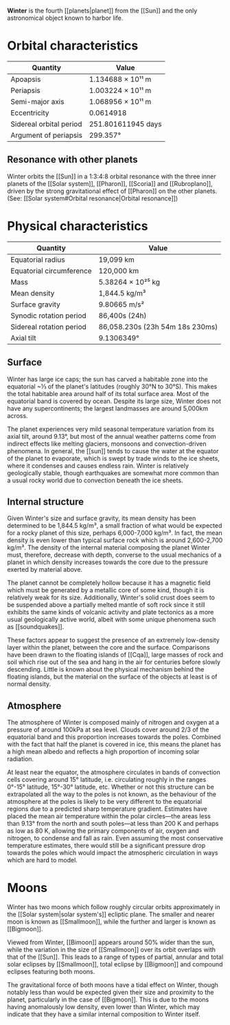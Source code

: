 **Winter** is the fourth [[planets|planet]] from the [[Sun]] and the only astronomical object known to harbor life.
# Orbital characteristics
| Quantity                | Value              |
| ----------------------- | ------------------ |
| Apoapsis                | 1.134688 × 10¹¹ m  |
| Periapsis               | 1.003224 × 10¹¹ m  |
| Semi-major axis         | 1.068956 × 10¹¹ m  |
| Eccentricity            | 0.0614918          |
| Sidereal orbital period | 251.801611945 days |
| Argument of periapsis   | 299.357°           |
## Resonance with other planets
Winter orbits the [[Sun]] in a 1:3:4:8 orbital resonance with the three inner planets of the [[Solar system]], [[Pharon]], [[Scoria]] and [[Rubroplano]], driven by the strong gravitational effect of [[Pharon]] on the other planets.
(See: [[Solar system#Orbital resonance|Orbital resonance]])
# Physical characteristics
| Quantity                 | Value                           |
| ------------------------ | ------------------------------- |
| Equatorial radius        | 19,099 km                       |
| Equatorial circumference | 120,000 km                      |
| Mass                     | 5.38264 × 10²⁵ kg               |
| Mean density             | 1,844.5 kg/m³                   |
| Surface gravity          | 9.80665 m/s²                    |
| Synodic rotation period  | 86,400s (24h)                   |
| Sidereal rotation period | 86,058.230s (23h 54m 18s 230ms) |
| Axial tilt               | 9.1306349°                      |
## Surface
Winter has large ice caps; the sun has carved a habitable zone into the equatorial ~⅓ of the planet's latitudes (roughly 30°N to 30°S). This makes the total habitable area around half of its total surface area. Most of the equatorial band is covered by ocean. Despite its large size, Winter does not have any supercontinents; the largest landmasses are around 5,000km across.

The planet experiences very mild seasonal temperature variation from its axial tilt, around 9.13°, but most of the annual weather patterns come from indirect effects like melting glaciers, monsoons and convection-driven phenomena. In general, the [[sun]] tends to cause the water at the equator of the planet to evaporate, which is swept by trade winds to the ice sheets, where it condenses and causes endless rain. Winter is relatively geologically stable, though earthquakes are somewhat more common than a usual rocky world due to convection beneath the ice sheets.
## Internal structure
Given Winter's size and surface gravity, its mean density has been determined to be 1,844.5 kg/m³, a small fraction of what would be expected for a rocky planet of this size, perhaps 6,000-7,000 kg/m³. In fact, the mean density is even lower than typical surface rock which is around 2,600-2,700 kg/m³. The density of the internal material composing the planet Winter must, therefore, decrease with depth, converse to the usual mechanics of a planet in which density increases towards the core due to the pressure exerted by material above.

The planet cannot be completely hollow because it has a magnetic field which must be generated by a metallic core of some kind, though it is relatively weak for its size. Additionally, Winter's solid crust does seem to be suspended above a partially melted mantle of soft rock since it still exhibits the same kinds of volcanic activity and plate tectonics as a more usual geologically active world, albeit with some unique phenomena such as [[soundquakes]].

These factors appear to suggest the presence of an extremely low-density layer within the planet, between the core and the surface. Comparisons have been drawn to the floating islands of [[Cqa]], large masses of rock and soil which rise out of the sea and hang in the air for centuries before slowly descending. Little is known about the physical mechanism behind the floating islands, but the material on the surface of the objects at least is of normal density.
## Atmosphere
The atmosphere of Winter is composed mainly of nitrogen and oxygen at a pressure of around 100kPa at sea level. Clouds cover around 2/3 of the equatorial band and this proportion increases towards the poles. Combined with the fact that half the planet is covered in ice, this means the planet has a high mean albedo and reflects a high proportion of incoming solar radiation.

At least near the equator, the atmosphere circulates in bands of convection cells covering around 15° latitude, i.e. circulating roughly in the ranges 0°-15° latitude, 15°-30° latitude, etc. Whether or not this structure can be extrapolated all the way to the poles is not known, as the behaviour of the atmosphere at the poles is likely to be very different to the equatorial regions due to a predicted sharp temperature gradient. Estimates have placed the mean air temperature within the polar circles—the areas less than 9.13° from the north and south poles—at less than 200 K and perhaps as low as 80 K, allowing the primary components of air, oxygen and nitrogen, to condense and fall as rain. Even assuming the most conservative temperature estimates, there would still be a significant pressure drop towards the poles which would impact the atmospheric circulation in ways which are hard to model.
# Moons
Winter has two moons which follow roughly circular orbits approximately in the [[Solar system|solar system's]] ecliptic plane. The smaller and nearer moon is known as [[Smallmoon]], while the further and larger is known as [[Bigmoon]].

Viewed from Winter, [[Bimoon]] appears around 50% wider than the sun, while the variation in the size of [[Smallmoon]] over its orbit overlaps with that of the [[Sun]]. This leads to a range of types of partial, annular and total solar eclipses by [[Smallmoon]], total eclipse by [[Bigmoon]] and compound eclipses featuring both moons. 

The gravitational force of both moons have a tidal effect on Winter, though notably less than would be expected given their size and proximity to the planet, particularly in the case of [[Bigmoon]]. This is due to the moons having anomalously low density, even lower than Winter, which may indicate that they have a similar internal composition to Winter itself.